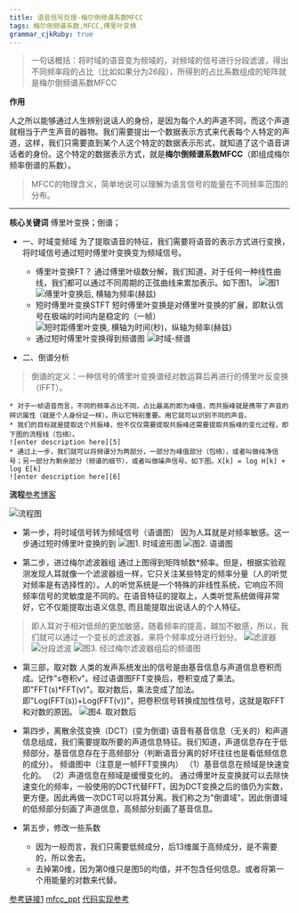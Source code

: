 ```yaml
---
title: 语音信号处理-梅尔倒频谱系数MFCC
tags: 梅尔倒频谱系数,MFCC,傅里叶变换
grammar_cjkRuby: true
---
```



>一句话概括：将时域的语音变为频域的，对频域的信号进行分段滤波，得出不同频率段的占比（比如如果分为26段），所得到的占比系数组成的矩阵就是梅尔倒频谱系数MFCC


**作用**

人之所以能够通过人生辨别说话人的身份，是因为每个人的声道不同，而这个声道就相当于产生声音的器物。我们需要提出一个数据表示方式来代表每个人特定的声道，这样，我们只需要直到某个人这个特定的数据表示形式，就知道了这个语音讲话者的身份。这个特定的数据表示方式，就是**梅尔倒频谱系数MFCC**（即组成梅尔频率倒谱的系数）。

>MFCC的物理含义，简单地说可以理解为语言信号的能量在不同频率范围的分布。

----------


**核心关键词**
傅里叶变换；倒谱；

* 一、时域变频域
为了提取语音的特征，我们需要将语音的表示方式进行变换，将时域信号通过短时傅里叶变换变为频域信号。
	* 傅里叶变换FT？
	通过傅里叶级数分解，我们知道，对于任何一种线性曲线，我们都可以通过不同周期的正弦曲线来累加表示。如下图1。
	![图1][1]
	![傅里叶变换后, 横轴为频率(赫兹)][2]
	* 短时傅里叶变换STFT
	短时傅里叶变换是对傅里叶变换的扩展，即默认信号在极端的时间内是稳定的（一帧）
	![短时距傅里叶变换, 横轴为时间(秒)，纵轴为频率(赫兹)
][3]
	* 通过短时傅里叶变换得到频谱图
	![时域-频谱][4]

* 二、倒谱分析
>倒谱的定义：一种信号的傅里叶变换谱经对数运算后再进行的傅里叶反变换（IFFT）。

	* 对于一帧语音而言，不同的频率占比不同，占比最高的即为峰值，而共振峰就是携带了声音的辨识属性（就是个人身份证一样）。所以它特别重要。用它就可以识别不同的声音。
	* 我们的目标就是提取这个共振峰，但不仅仅需要提取共振峰还需要提取共振峰的变化过程，即下图的流程线（包络）。
	![enter description here][5]
	* 通过上一步，我们就可以将频谱分为两部分，一部分为峰值部分（包络），或者叫做纯净信号；另一部分为剩余部分（频谱的细节），或者叫做噪声信号。如下图。X[k] = log H[k] + log E[k]
	![enter description here][6]


**流程**[参考博客][7]

![流程图][8]

* 第一步，将时域信号转为频域信号（语谱图）
因为人耳就是对频率敏感。这一步通过短时傅里叶变换的到
![图1. 时域波形图][9]
![图2. 语谱图][10] 

* 第二步，进过梅尔滤波器组
通过上图得到矩阵帧数*频率。但是，根据实验观测发现人耳就像一个滤波器组一样，它只关注某些特定的频率分量（人的听觉对频率是有选择性的）。人的听觉系统是一个特殊的非线性系统，它响应不同频率信号的灵敏度是不同的。在语音特征的提取上，人类听觉系统做得非常好，它不仅能提取出语义信息, 而且能提取出说话人的个人特征。
>即人耳对于相对低频的更加敏感，随着频率的提高，越加不敏感，所以，我们就可以通过一个变长的滤波器，来将个频率成分进行划分。
![滤波器][11]
![分段滤波][12]
![图3. 经过梅尔滤波器组后的频谱图][13]

* 第三部，取对数
人类的发声系统发出的信号是由基音信息与声道信息卷积而成。记作"s卷积v"。经过语谱图FFT变换后，卷积变成了乘法。即"FFT(s)*FFT(v)"。取对数后，乘法变成了加法。即"Log(FFT(s))+Log(FFT(v))"，把卷积信号转换成加性信号，这就是取FFT和对数的原因。
![图4. 取对数后][14]

* 第四步，离散余弦变换（DCT）(变为倒谱)
语音有基音信息（无关的）和声道信息组成，我们需要提取所要的声道信息特征。我们知道，声道信息存在于低频部分，基音信息存在于高频部分（判断语音分离的好坏往往也是看低频信息的成分）。
频谱图中（注意是一帧FFT变换内）
（1）基音信息在频域是快速变化的。
（2）声道信息在频域是缓慢变化的。
通过傅里叶反变换就可以去除快速变化的频率，一般使用的DCT代替FFT，因为DCT变换之后的值仍为实数，更方便。因此再做一次DCT可以将其分离。我们称之为"倒谱域"。因此倒谱域的低频部分刻画了声道信息，高频部分刻画了基音信息。
 
* 第五步，修改一些系数
	* 因为一般而言，我们只需要低频成分，后13维属于高频成分，是不需要的，所以舍去。
	* 去掉第0维，因为第0维只是图5的均值，并不包含任何信息。或者将第一个用能量的对数来代替。


[参考链接1][15]
[mfcc_ppt][16]
[代码实现参考][17]


  [1]: http://osiy4s0ad.bkt.clouddn.com/soundblog/1521982584207.jpg
  [2]: http://osiy4s0ad.bkt.clouddn.com/soundblog/1521983850934.jpg
  [3]: http://osiy4s0ad.bkt.clouddn.com/soundblog/1521983875370.jpg
  [4]: http://osiy4s0ad.bkt.clouddn.com/soundblog/1521983982399.jpg
  [5]: http://osiy4s0ad.bkt.clouddn.com/soundblog/1521984897964.jpg
  [6]: http://osiy4s0ad.bkt.clouddn.com/soundblog/1521985159174.jpg
  [7]: https://blog.csdn.net/richard2357/article/details/17147249
  [8]: http://osiy4s0ad.bkt.clouddn.com/soundblog/1522054559843.jpg
  [9]: http://osiy4s0ad.bkt.clouddn.com/soundblog/1522049648289.jpg
  [10]: http://osiy4s0ad.bkt.clouddn.com/soundblog/1522049618548.jpg
  [11]: http://osiy4s0ad.bkt.clouddn.com/soundblog/1522052986465.jpg
  [12]: http://osiy4s0ad.bkt.clouddn.com/soundblog/1522053429395.jpg
  [13]: http://osiy4s0ad.bkt.clouddn.com/soundblog/1522053472878.jpg
  [14]: http://osiy4s0ad.bkt.clouddn.com/soundblog/1522053561326.jpg
  [15]: https://blog.csdn.net/jojozhangju/article/details/22730663
  [16]: http://www.speech.cs.cmu.edu/15-492/slides/03_mfcc.pdf
  [17]: https://my.oschina.net/zzw922cn/blog/544398
